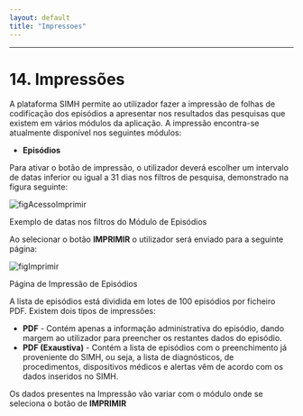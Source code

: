 ```yaml
---
layout: default
title: "Impressoes"
---
```



---
<div id="acoesBloco"></div>

# 14. Impressões

A plataforma SIMH permite ao utilizador fazer a impressão de folhas de codificação dos episódios a apresentar nos resultados das pesquisas que existem em vários módulos da aplicação.
A impressão encontra-se atualmente disponível nos seguintes módulos:

* **Episódios**

Para ativar o botão de impressão, o utilizador deverá escolher um intervalo de datas inferior ou igual a 31 dias nos filtros de pesquisa, demonstrado na figura seguinte:

![figAcessoImprimir](img/pages/15_1.jpg) 

<p class="caption" id="figAcessoAcoesBloco">Exemplo de datas nos filtros do Módulo de Episódios</p>

Ao selecionar o botão **IMPRIMIR** o utilizador será enviado para a seguinte página:

![figImprimir](img/pages/15_2.jpg) 

<p class="caption" id="figAcessoAcoesBloco">Página de Impressão de Episódios</p>

A lista de episódios está dividida em lotes de 100 episódios por ficheiro PDF.
Existem dois tipos de impressões:

* **PDF** - Contém apenas a informação administrativa do episódio, dando margem ao utilizador para preencher os restantes dados do episódio.
* **PDF (Exaustiva)** - Contém a lista de episódios com o preenchimento já proveniente do SIMH, ou seja, a lista de diagnósticos, de procedimentos, dispositivos médicos e alertas vêm de acordo com os dados inseridos no SIMH.

Os dados presentes na Impressão vão variar com o módulo onde se seleciona o botão de **IMPRIMIR**
